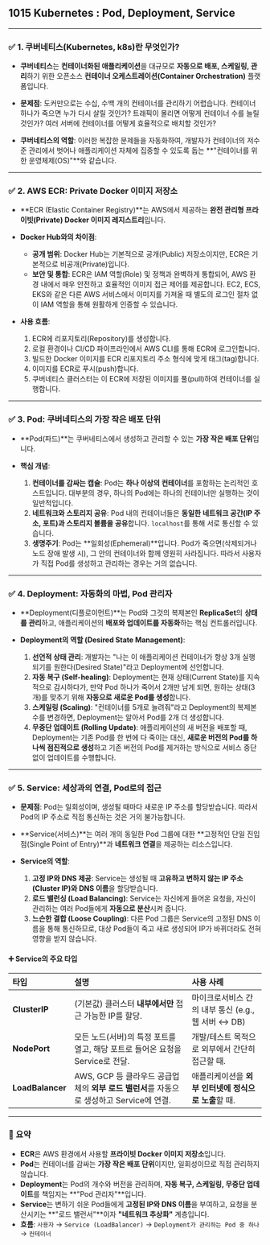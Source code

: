 ## 1015 Kubernetes : Pod, Deployment, Service

---

### ✅ 1. 쿠버네티스(Kubernetes, k8s)란 무엇인가?

*   **쿠버네티스**는 **컨테이너화된 애플리케이션**을 대규모로 **자동으로 배포, 스케일링, 관리**하기 위한 오픈소스 **컨테이너 오케스트레이션(Container Orchestration)** 플랫폼입니다.

*   **문제점**: 도커만으로는 수십, 수백 개의 컨테이너를 관리하기 어렵습니다. 컨테이너 하나가 죽으면 누가 다시 살릴 것인가? 트래픽이 몰리면 어떻게 컨테이너 수를 늘릴 것인가? 여러 서버에 컨테이너를 어떻게 효율적으로 배치할 것인가?

*   **쿠버네티스의 역할**: 이러한 복잡한 문제들을 자동화하여, 개발자가 컨테이너의 저수준 관리에서 벗어나 애플리케이션 자체에 집중할 수 있도록 돕는 **"컨테이너를 위한 운영체제(OS)"**와 같습니다.

---

### ✅ 2. AWS ECR: Private Docker 이미지 저장소

*   **ECR (Elastic Container Registry)**는 AWS에서 제공하는 **완전 관리형 프라이빗(Private) Docker 이미지 레지스트리**입니다.

*   **Docker Hub와의 차이점**:
    *   **공개 범위**: Docker Hub는 기본적으로 공개(Public) 저장소이지만, ECR은 기본적으로 비공개(Private)입니다.
    *   **보안 및 통합**: ECR은 IAM 역할(Role) 및 정책과 완벽하게 통합되어, AWS 환경 내에서 매우 안전하고 효율적인 이미지 접근 제어를 제공합니다. EC2, ECS, EKS와 같은 다른 AWS 서비스에서 이미지를 가져올 때 별도의 로그인 절차 없이 IAM 역할을 통해 원활하게 인증할 수 있습니다.

*   **사용 흐름**:
    1.  ECR에 리포지토리(Repository)를 생성합니다.
    2.  로컬 환경이나 CI/CD 파이프라인에서 AWS CLI를 통해 ECR에 로그인합니다.
    3.  빌드한 Docker 이미지를 ECR 리포지토리 주소 형식에 맞게 태그(tag)합니다.
    4.  이미지를 ECR로 푸시(push)합니다.
    5.  쿠버네티스 클러스터는 이 ECR에 저장된 이미지를 풀(pull)하여 컨테이너를 실행합니다.

---

### ✅ 3. Pod: 쿠버네티스의 가장 작은 배포 단위

*   **Pod(파드)**는 쿠버네티스에서 생성하고 관리할 수 있는 **가장 작은 배포 단위**입니다.

*   **핵심 개념**:
    1.  **컨테이너를 감싸는 캡슐**: Pod는 **하나 이상의 컨테이너**를 포함하는 논리적인 호스트입니다. 대부분의 경우, 하나의 Pod에는 하나의 컨테이너만 실행하는 것이 일반적입니다.
    2.  **네트워크와 스토리지 공유**: Pod 내의 컨테이너들은 **동일한 네트워크 공간(IP 주소, 포트)과 스토리지 볼륨을 공유**합니다. `localhost`를 통해 서로 통신할 수 있습니다.
    3.  **생명주기**: Pod는 **일회성(Ephemeral)**입니다. Pod가 죽으면(삭제되거나 노드 장애 발생 시), 그 안의 컨테이너와 함께 영원히 사라집니다. 따라서 사용자가 직접 Pod를 생성하고 관리하는 경우는 거의 없습니다.

---

### ✅ 4. Deployment: 자동화의 마법, Pod 관리자

*   **Deployment(디플로이먼트)**는 Pod와 그것의 복제본인 **ReplicaSet**의 **상태를 관리**하고, 애플리케이션의 **배포와 업데이트를 자동화**하는 핵심 컨트롤러입니다.

*   **Deployment의 역할 (Desired State Management)**:
    1.  **선언적 상태 관리**: 개발자는 "나는 이 애플리케이션 컨테이너가 항상 3개 실행되기를 원한다(Desired State)"라고 Deployment에 선언합니다.
    2.  **자동 복구 (Self-healing)**: Deployment는 현재 상태(Current State)를 지속적으로 감시하다가, 만약 Pod 하나가 죽어서 2개만 남게 되면, 원하는 상태(3개)를 맞추기 위해 **자동으로 새로운 Pod를 생성**합니다.
    3.  **스케일링 (Scaling)**: "컨테이너를 5개로 늘려줘"라고 Deployment의 복제본 수를 변경하면, Deployment는 알아서 Pod를 2개 더 생성합니다.
    4.  **무중단 업데이트 (Rolling Update)**: 애플리케이션의 새 버전을 배포할 때, Deployment는 기존 Pod를 한 번에 다 죽이는 대신, **새로운 버전의 Pod를 하나씩 점진적으로 생성**하고 기존 버전의 Pod를 제거하는 방식으로 서비스 중단 없이 업데이트를 수행합니다.

---

### ✅ 5. Service: 세상과의 연결, Pod로의 접근

*   **문제점**: Pod는 일회성이며, 생성될 때마다 새로운 IP 주소를 할당받습니다. 따라서 Pod의 IP 주소로 직접 통신하는 것은 거의 불가능합니다.

*   **Service(서비스)**는 여러 개의 동일한 Pod 그룹에 대한 **고정적인 단일 진입점(Single Point of Entry)**과 **네트워크 연결**을 제공하는 리소스입니다.

*   **Service의 역할**:
    1.  **고정 IP와 DNS 제공**: Service는 생성될 때 **고유하고 변하지 않는 IP 주소(Cluster IP)와 DNS 이름**을 할당받습니다.
    2.  **로드 밸런싱 (Load Balancing)**: Service는 자신에게 들어온 요청을, 자신이 관리하는 여러 Pod들에게 **자동으로 분산**시켜 줍니다.
    3.  **느슨한 결합 (Loose Coupling)**: 다른 Pod 그룹은 Service의 고정된 DNS 이름을 통해 통신하므로, 대상 Pod들이 죽고 새로 생성되어 IP가 바뀌더라도 전혀 영향을 받지 않습니다.

#### ➕ Service의 주요 타입

| 타입 | 설명 | 사용 사례 |
| :--- | :--- | :--- |
| **ClusterIP** | (기본값) 클러스터 **내부에서만** 접근 가능한 IP를 할당. | 마이크로서비스 간의 내부 통신 (e.g., 웹 서버 ↔ DB) |
| **NodePort** | 모든 노드(서버)의 특정 포트를 열고, 해당 포트로 들어온 요청을 Service로 전달. | 개발/테스트 목적으로 외부에서 간단히 접근할 때. |
| **LoadBalancer** | AWS, GCP 등 클라우드 공급업체의 **외부 로드 밸런서**를 자동으로 생성하고 Service에 연결. | 애플리케이션을 **외부 인터넷에 정식으로 노출**할 때. |

---

### 📌 요약

*   **ECR**은 AWS 환경에서 사용할 **프라이빗 Docker 이미지 저장소**입니다.
*   **Pod**는 컨테이너를 감싸는 **가장 작은 배포 단위**이지만, 일회성이므로 직접 관리하지 않습니다.
*   **Deployment**는 Pod의 개수와 버전을 관리하며, **자동 복구, 스케일링, 무중단 업데이트**를 책임지는 **"Pod 관리자"**입니다.
*   **Service**는 변하기 쉬운 Pod들에게 **고정된 IP와 DNS 이름**을 부여하고, 요청을 분산시키는 **"로드 밸런서"**이자 **"네트워크 추상화"** 계층입니다.
*   **흐름**: `사용자` → `Service (LoadBalancer)` → `Deployment가 관리하는 Pod 중 하나` → `컨테이너`